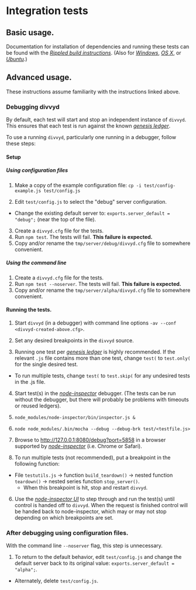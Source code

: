 # Integration tests

## Basic usage.

Documentation for installation of dependencies and running these
tests can be found with the
[_Rippled build instructions_][unit_testing].
(Also for [_Windows_][windows_unit_testing],
[_OS X_][osx_unit_testing],
or [_Ubuntu_][ubuntu_unit_testing].)

## Advanced usage.

These instructions assume familiarity with the instructions linked above.

### Debugging divvyd

By default, each test will start and stop an independent instance of `divvyd`.
This ensures that each test is run against the known
[_genesis ledger_][genesis_ledger].

To use a running `divvyd`, particularly one running in a debugger, follow
these steps:

#### Setup

##### Using configuration files

1. Make a copy of the example configuration file: `cp -i test/config-example.js test/config.js`

2. Edit `test/config.js` to select the "debug" server configuration.
  * Change the existing default server to: `exports.server_default = "debug";`
  (near the top of the file).

3. Create a `divvyd.cfg` file for the tests.
  1. Run `npm test`. The tests will fail. **This failure is expected.**
  2. Copy and/or rename the `tmp/server/debug/divvyd.cfg` file to somewhere
  convenient.

##### Using the command line

1. Create a `divvyd.cfg` file for the tests.
  1. Run `npm test --noserver`. The tests will fail. **This failure is expected.**
  2. Copy and/or rename the `tmp/server/alpha/divvyd.cfg` file to somewhere
  convenient.

#### Running the tests.

1. Start `divvyd` (in a debugger) with command line options
`-av --conf <divvyd-created-above.cfg>`.

2. Set any desired breakpoints in the `divvyd` source.

3. Running one test per [_genesis ledger_][genesis_ledger] is highly recommended.
If the relevant `.js` file contains more than one test, change `test(` to
`test.only(` for the single desired test.
  * To run multiple tests, change `test(` to `test.skip(` for any undesired tests
  in the .js file.

4. Start test(s) in the [_node-inspector_][node_inspector] debugger.
(The tests can be run without the debugger, but there will probably
be problems with timeouts or reused ledgers).
  1. `node_modules/node-inspector/bin/inspector.js &`
  2. `node node_modules/.bin/mocha --debug --debug-brk test/<testfile.js>`
  3. Browse to http://127.0.0.1:8080/debug?port=5858 in a browser supported
  by [_node-inspector_][node_inspector] (i.e. Chrome or Safari).

5. To run multiple tests (not recommended), put a breakpoint in the following function:
  * File `testutils.js` -> function `build_teardown()` -> nested function
  `teardown()` -> nested series function `stop_server()`.
    * When this breakpoint is hit, stop and restart `divvyd`.

6. Use the [_node-inspector UI_][node_inspector_ui] to step through and run
the test(s) until control is handed off to `divvyd`. When the request is
finished control will be handed back to node-inspector, which may or may not
stop depending on which breakpoints are set.

### After debugging using configuration files.

With the command line `--noserver` flag, this step is unnecessary.

1. To return to the default behavior, edit `test/config.js` and change the
default server back to its original value: `exports.server_default = "alpha";`.
  * Alternately, delete `test/config.js`.

[unit_testing]: https://wiki.ripple.com/Rippled_build_instructions#Unit_testing
[windows_unit_testing]: https://wiki.ripple.com/Visual_Studio_2013_Build_Instructions#Unit_Tests_.28Recommended.29
[osx_unit_testing]: https://wiki.ripple.com/OSX_Build_Instructions#System_Tests_.28Recommended.29
[ubuntu_unit_testing]: https://wiki.ripple.com/Ubuntu_build_instructions#System_Tests_.28Recommended.29
[genesis_ledger]: https://wiki.ripple.com/Genesis_ledger
[node_inspector]: https://wiki.ripple.com/Rippled_build_instructions#node-inspector
[node_inspector_ui]: https://github.com/node-inspector/node-inspector/blob/master/README.md

